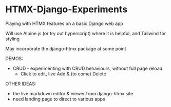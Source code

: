 # HTMX-Django-Experiments
 Playing with HTMX features on a basic Django web app

 Will use Alpine.js (or try out hyperscript) where it is helpful, and Tailwind for styling 

 May incorporate the django-htmx package at some point

 DEMOS:
 - CRUD - experimenting with CRUD behaviours, without full page reload
    - Click to edit, live Add & (to come) Delete 

OTHER IDEAS:
 - the live markdown editor & viewer from django-htmx site 
 - need landing page to direct to various apps